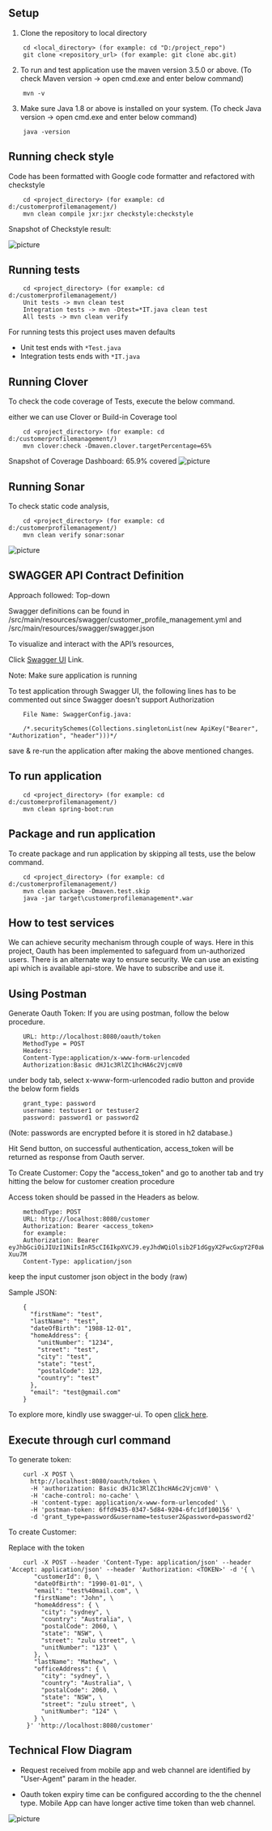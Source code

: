 ## Setup

1. Clone the repository to local directory

```
	cd <local_directory> (for example: cd "D:/project_repo")
	git clone <repository_url> (for example: git clone abc.git)
```
2. To run and test application use the maven version 3.5.0 or above. (To check Maven version -> open cmd.exe and enter below command)
	
```
	mvn -v
```
3. Make sure Java 1.8 or above is installed on your system. (To check Java version -> open cmd.exe and enter below command)

```
	java -version
```

## Running check style
Code has been formatted with Google code formatter and refactored with checkstyle
	
```
	cd <project_directory> (for example: cd d:/customerprofilemanagement/)
	mvn clean compile jxr:jxr checkstyle:checkstyle
```
Snapshot of Checkstyle result:

![picture](checkstyle_results.PNG "CheckStyle result")

## Running tests
```
	cd <project_directory> (for example: cd d:/customerprofilemanagement/)
	Unit tests -> mvn clean test
	Integration tests -> mvn -Dtest=*IT.java clean test
	All tests -> mvn clean verify
```
For running tests this project uses maven defaults
 - Unit test ends with `*Test.java`
 - Integration tests ends with `*IT.java`

## Running Clover
To check the code coverage of Tests, execute the below command.

either we can use Clover or Build-in Coverage tool

```
	cd <project_directory> (for example: cd d:/customerprofilemanagement/)
	mvn clover:check -Dmaven.clover.targetPercentage=65%
```
Snapshot of Coverage Dashboard: 65.9% covered
![picture](code_coverage.PNG "Coverage Result")

## Running Sonar
To check static code analysis,

```
	cd <project_directory> (for example: cd d:/customerprofilemanagement/)
	mvn clean verify sonar:sonar
```
![picture](Sonar_Qube.PNG "Sonar Result")

## SWAGGER API Contract Definition

Approach followed: Top-down

Swagger definitions can be found in /src/main/resources/swagger/customer_profile_management.yml 
and /src/main/resources/swagger/swagger.json

To visualize and interact with the API’s resources, 

Click [Swagger UI](http://localhost:8080/swagger-ui.html) Link. 
	
Note: Make sure application is running

To test application through Swagger UI, the following lines has to be commented out since Swagger doesn't support Authorization

```
	File Name: SwaggerConfig.java:
	
	/*.securitySchemes(Collections.singletonList(new ApiKey("Bearer", "Authorization", "header")))*/
```
save & re-run the application after making the above mentioned changes.


## To run application
```
	cd <project_directory> (for example: cd d:/customerprofilemanagement/)
	mvn clean spring-boot:run
```

## Package and run application
To create package and run application by skipping all tests, use the below command.

```
	cd <project_directory> (for example: cd d:/customerprofilemanagement/)
	mvn clean package -Dmaven.test.skip
	java -jar target\customerprofilemanagement*.war
```
## How to test services
We can achieve security mechanism through couple of ways.  Here in this project, Oauth has been implemented to safeguard from un-authorized users.
There is an alternate way to ensure security.  We can use an existing api which is available api-store. We have to subscribe and use it. 

## Using Postman

Generate Oauth Token:
If you are using postman, follow the below procedure.
	
```
	URL: http://localhost:8080/oauth/token
	MethodType = POST
	Headers:
	Content-Type:application/x-www-form-urlencoded
	Authorization:Basic dHJ1c3RlZC1hcHA6c2VjcmV0
```
under body tab, select x-www-form-urlencoded radio button and provide the below form fields
	
```
	grant_type: password
	username: testuser1 or testuser2
	password: password1 or password2 
```
(Note: passwords are encrypted before it is stored in h2 database.)
	
Hit Send button, on successful authentication, access_token will be returned as response from Oauth server.


To Create Customer:
Copy the "access_token" and go to another tab and try hitting the below for customer creation procedure

Access token should be passed in the Headers as below.

```
	methodType: POST
	URL: http://localhost:8080/customer
	Authorization: Bearer <access_token> 
	for example: 
	Authorization: Bearer eyJhbGciOiJIUzI1NiIsInR5cCI6IkpXVCJ9.eyJhdWQiOlsib2F1dGgyX2FwcGxpY2F0aW9uIl0sInVzZXJfbmFtZSI6InRlc3R1c2VyMiIsInNjb3BlIjpbInJlYWQiLCJ3cml0ZSJdLCJleHAiOjE1NDc3MDAwNzEsImF1dGhvcml0aWVzIjpbIlJPTEVfVVNFUiJdLCJqdGkiOiIwMTBlZmVlYy1lZDE1LTQ4YzktYWJlOS04OTllNGZiMWU5MGQiLCJjbGllbnRfaWQiOiJ0cnVzdGVkLWFwcCJ9.wlnm0oGLlI8P0HmyMLWCSyW_-3J0bxFn4lngd-Xuu7M
	Content-Type: application/json
```
keep the input customer json object in the body (raw) 

Sample JSON:

```
	{
	  "firstName": "test",
	  "lastName": "test",
	  "dateOfBirth": "1988-12-01",
	  "homeAddress": {
	    "unitNumber": "1234",
	    "street": "test",
	    "city": "test",
	    "state": "test",
	    "postalCode": 123,
	    "country": "test"
	  },
	  "email": "test@gmail.com"
	}
```

To explore more, kindly use swagger-ui. To open [click here](http://localhost:8080/swagger-ui.html).

## Execute through curl command
To generate token:

```
	curl -X POST \
	  http://localhost:8080/oauth/token \
	  -H 'authorization: Basic dHJ1c3RlZC1hcHA6c2VjcmV0' \
	  -H 'cache-control: no-cache' \
	  -H 'content-type: application/x-www-form-urlencoded' \
	  -H 'postman-token: 6ffd9435-0347-5d84-9204-6fc1df100156' \
	  -d 'grant_type=password&username=testuser2&password=password2'
```

To create Customer:

Replace <TOKEN> with the token

```
	curl -X POST --header 'Content-Type: application/json' --header 'Accept: application/json' --header 'Authorization: <TOKEN>' -d '{ \ 
	   "customerId": 0, \ 
	   "dateOfBirth": "1990-01-01", \ 
	   "email": "test%40mail.com", \ 
	   "firstName": "John", \ 
	   "homeAddress": { \ 
	     "city": "sydney", \ 
	     "country": "Australia", \ 
	     "postalCode": 2060, \ 
	     "state": "NSW", \ 
	     "street": "zulu street", \ 
	     "unitNumber": "123" \ 
	   }, \ 
	   "lastName": "Mathew", \ 
	   "officeAddress": { \ 
	     "city": "sydney", \ 
	     "country": "Australia", \ 
	     "postalCode": 2060, \ 
	     "state": "NSW", \ 
	     "street": "zulu street", \ 
	     "unitNumber": "124" \ 
	   } \ 
	 }' 'http://localhost:8080/customer'
```

## Technical Flow Diagram

 - Request received from mobile app and web channel are identified by "User-Agent" param in the header.

 - Oauth token expiry time can be configured according to the the chennel type.  Mobile App can have longer active time token than web channel.
  
![picture](Technical_Design.PNG "Clover Result")


